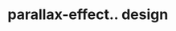 # parallax-effect.. design                                                                                                                                                                                                                                                                                                           
                                     

